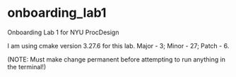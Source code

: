 # onboarding_lab1
Onboarding Lab 1 for NYU ProcDesign

I am using cmake version 3.27.6 for this lab. Major - 3; Minor - 27; Patch - 6.

(NOTE: Must make change permanent before attempting to run anything in the terminal!)